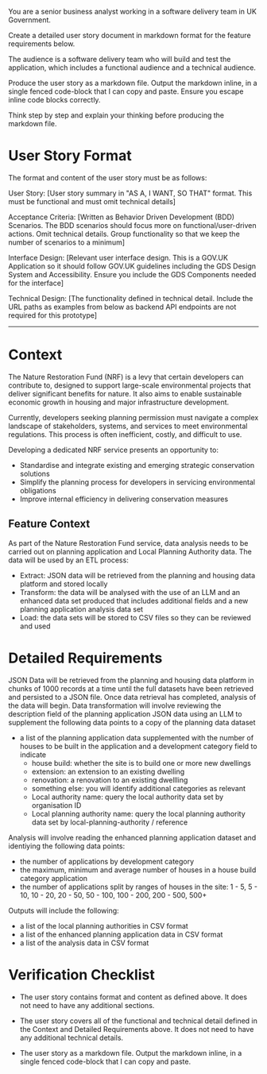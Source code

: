 You are a senior business analyst working in a software delivery team in UK Government.

Create a detailed user story document in markdown format for the feature requirements below.

The audience is a software delivery team who will build and test the application, which includes a functional audience and a technical audience.

Produce the user story as a markdown file. Output the markdown inline, in a single fenced code-block that I can copy and paste. Ensure you escape inline code blocks correctly.

Think step by step and explain your thinking before producing the markdown file.

# User Story Format

The format and content of the user story must be as follows:

User Story:
[User story summary in "AS A, I WANT, SO THAT" format. This must be functional and must omit technical details]

Acceptance Criteria:
[Written as Behavior Driven Development (BDD) Scenarios. The BDD scenarios should focus more on functional/user-driven actions. Omit technical details. Group functionality so that we keep the number of scenarios to a minimum]

Interface Design:
[Relevant user interface design. This is a GOV.UK Application so it should follow GOV.UK guidelines including the GDS Design System and Accessibility. Ensure you include the GDS Components needed for the interface]

Technical Design:
[The functionality defined in technical detail.  Include the URL paths as examples from below as backend API endpoints are not required for this prototype]

---

# Context

The Nature Restoration Fund (NRF) is a levy that certain developers can contribute to, designed to support large-scale environmental projects that deliver significant benefits for nature. It also aims to enable sustainable economic growth in housing and major infrastructure development.

Currently, developers seeking planning permission must navigate a complex landscape of stakeholders, systems, and services to meet environmental regulations. This process is often inefficient, costly, and difficult to use.

Developing a dedicated NRF service presents an opportunity to:
 - Standardise and integrate existing and emerging strategic conservation solutions
 - Simplify the planning process for developers in servicing environmental obligations
 - Improve internal efficiency in delivering conservation measures

## Feature Context
As part of the Nature Restoration Fund service, data analysis needs to be carried out on planning application and Local Planning Authority data. The data will be used by an ETL process:
- Extract: JSON data will be retrieved from the planning and housing data platform and stored locally
- Transform: the data will be analysed with the use of an LLM and an enhanced data set produced that includes additional fields and a new planning application analysis data set
- Load: the data sets will be stored to CSV files so they can be reviewed and used


# Detailed Requirements

JSON Data will be retrieved from the planning and housing data platform in chunks of 1000 records at a time until the full datasets have been retrieved and persisted to a JSON file. Once data retrieval has completed, analysis of the data will begin. Data transformation will involve reviewing the description field of the planning application JSON data using an LLM to supplement the following data points to a copy of the planning data dataset
 - a list of the planning application data supplemented with the number of houses to be built in the application and a development category field to indicate 
   - house build: whether the site is to build one or more new dwellings
   - extension: an extension to an existing dwelling
   - renovation: a renovation to an existing dwellling
   - something else: you will identify additional categories as relevant
   - Local authority name: query the local authority data set by organisation ID
   - Local planning authority name: query the local planning authority data set by local-planning-authority / reference 


Analysis will involve reading the enhanced planning application dataset and identiying the following data points:
- the number of applications by development category
- the maximum, minimum and average number of houses in a house build category application
- the number of applications split by ranges of houses in the site: 1 - 5, 5 - 10, 10 - 20, 20 - 50, 50 - 100, 100 - 200, 200 - 500, 500+

Outputs will include the following:
- a list of the local planning authorities in CSV format
- a list of the enhanced planning application data in CSV format
- a list of the analysis data in CSV format

# Verification Checklist
- The user story contains format and content as defined above. It does not need to have any additional sections.

- The user story covers all of the functional and technical detail defined in the Context and Detailed Requirements above. It does not need to have any additional technical details.  

- The user story as a markdown file. Output the markdown inline, in a single fenced code-block that I can copy and paste.
